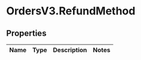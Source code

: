 # OrdersV3.RefundMethod

## Properties
Name | Type | Description | Notes
------------ | ------------- | ------------- | -------------
